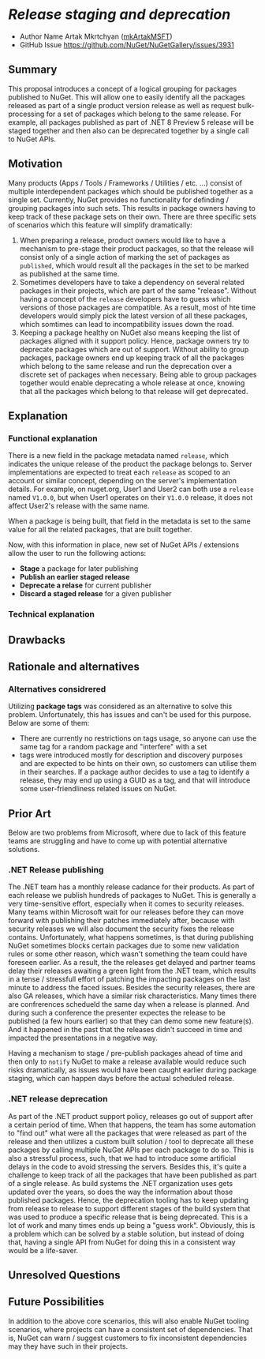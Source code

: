 # ***Release staging and deprecation***
<!-- Replace `Title` with an appropriate title for your design -->

- Author Name Artak Mkrtchyan ([mkArtakMSFT](https://github.com/mkArtakMSFT))
- GitHub Issue <https://github.com/NuGet/NuGetGallery/issues/3931>

## Summary

This proposal introduces a concept of a logical grouping for packages published to NuGet.
This will allow one to easily identify all the packages released as part of a single product version release as well as request bulk-processing for a set of packages which belong to the same release.
For example, all packages published as part of .NET 8 Preview 5 release will be staged together and then also can be deprecated together by a single call to NuGet APIs.

## Motivation 

<!-- Why are we doing this? What pain points does this solve? What is the expected outcome? -->
Many products (Apps / Tools / Frameworks / Utilities / etc. ...) consist of multiple interdependent packages which should be published together as a single set. Currently, NuGet provides no functionality for definding / grouping packages into such sets. This results in package owners having to keep track of these package sets on their own. There are three specific sets of scenarios which this feature will simplify dramatically:
1. When preparing a release, product owners would like to have a mechanism to pre-stage their product packages, so that the release will consist only of a single action of marking the set of packages as `published`, which would result all the packages in the set to be marked as published at the same time.
2. Sometimes developers have to take a dependency on several related packages in their projects, which are part of the same "release". Without having a concept of the `release` developers have to guess which versions of those packages are compatible. As a result, most of hte time developers would simply pick the latest version of all these packages, which somtimes can lead to incompatibility issues down the road.
3. Keeping a package healthy on NuGet also means keeping the list of packages aligned with it support policy. Hence, package owners try to deprecate packages which are out of support. Without ability to group packages, package owners end up keeping track of all the packages which belong to the same release and run the deprecation over a discrete set of packages when necessary. Being able to group packages together would enable deprecating a whole release at once, knowing that all the packages which belong to that release will get deprecated.

## Explanation

### Functional explanation

<!-- Explain the proposal as if it were already implemented and you're teaching it to another person. -->
<!-- Introduce new concepts, functional designs with real life examples, and low-fidelity mockups or  pseudocode to show how this proposal would look. -->
There is a new field in the package metadata named `release`, which indicates the unique release of the product the package belongs to.
Server implementations are expected to treat each `release` as scoped to an account or similar concept, depending on the server's implementation details.
For example, on nuget.org, User1 and User2 can both use a `release` named `V1.0.0`, but when User1 operates on their `V1.0.0` release, it does not affect User2's release with the same name.

When a package is being built, that field in the metadata is set to the same value for all the related packages, that are built together.

Now, with this information in place, new set of NuGet APIs / extensions allow the user to run the following actions:
- **Stage** a package for later publishing
- **Publish an earlier staged release**
- **Deprecate a relase** for current publisher
- **Discard a staged release** for a given publisher

### Technical explanation

<!-- Explain the proposal in sufficient detail with implementation details, interaction models, and clarification of corner cases. -->

## Drawbacks

<!-- Why should we not do this? -->

## Rationale and alternatives

<!-- Why is this the best design compared to other designs? -->
<!-- What other designs have been considered and why weren't they chosen? -->
<!-- What is the impact of not doing this? -->

### Alternatives considrered
Utilizing **package tags** was considered as an alternative to solve this problem. Unfortunately, this has issues and can't be used for this purpose. Below are some of them:
- There are currently no restrictions on tags usage, so anyone can use the same tag for a random package and "interfere" with a set
- tags were introduced mostly for description and discovery purposes and are expected to be hints on their own, so customers can utilise them in their searches. If a package author decides to use a tag to identify a release, they may end up using a GUID as a tag, and that will introduce some user-friendliness related issues on NuGet.

## Prior Art

<!-- What prior art, both good and bad are related to this proposal? -->
<!-- Do other features exist in other ecosystems and what experience have their community had? -->
<!-- What lessons from other communities can we learn from? -->
<!-- Are there any resources that are relevant to this proposal? -->

Below are two problems from Microsoft, where due to lack of this feature teams are struggling and have to come up with potential alternative solutions.

### .NET Release publishing

The .NET team has a monthly release cadance for their products. As part of each release we publish hundreds of packages to NuGet.
This is generally a very time-sensitive effort, especially when it comes to security releases. Many teams within Microsoft wait for our releases before they can move forward with publishing their patches immediately after, because with security releases we will also document the security fixes the release contains. Unfortunately, what happens sometimes, is that during publishing NuGet sometimes blocks certain packages due to some new validation rules or some other reason, which wasn't something the team could have foreseen earlier. As a result, the the releases get delayed and partner teams delay their releases awaiting a green light from the .NET team, which results in a tense / stressfull effort of patching the impacting packages on the last minute to address the faced issues.
Besides the security releases, there are also GA releases, which have a similar risk characteristics. Many times there are confrerences schedueld the same day when a release is planned. And during such a conference the presenter expectes the release to be published (a few hours earlier) so that they can demo some new feature(s). And it happened in the past that the releases didn't succeed in time and impacted the presentations in a negative way.

Having a mechanism to stage / pre-publish packages ahead of time and then only to `notify` NuGet to make a release available would reduce such risks dramatically, as issues would have been caught earlier during package staging, which can happen days before the actual scheduled release.

### .NET release deprecation
As part of the .NET product support policy, releases go out of support after a certain period of time. When that happens, the team has some automation to "find out" what were all the packages that were released as part of the release and then utilizes a custom built solution / tool to deprecate all these packages by calling multiple NuGet APIs per each package to do so. This is also a stressful process, such, that we had to introduce some artificial delays in the code to avoid stressing the servers.
Besides this, it's quite a challenge to keep track of all the packages that have been published as part of a single release. As build systems the .NET organization uses gets updated over the years, so does the way the information about those published packages. Hence, the deprecation tooling has to keep updating from release to release to support different stages of the build system that was used to produce a specific release that is being deprecated. This is a lot of work and many times ends up being a "guess work".
Obviously, this is a problem which can be solved by a stable solution, but instead of doing that, having a single API from NuGet for doing this in a consistent way would be a life-saver.

## Unresolved Questions

<!-- What parts of the proposal do you expect to resolve before this gets accepted? -->
<!-- What parts of the proposal need to be resolved before the proposal is stabilized? -->
<!-- What related issues would you consider out of scope for this proposal but can be addressed in the future? -->

## Future Possibilities

<!-- What future possibilities can you think of that this proposal would help with? -->

In addition to the above core scenarios, this will also enable NuGet tooling scenarios, where projects can have a consistent set of dependencies. That is, NuGet can warn / suggest customers to fix inconsistent dependencies may they have such in their projects.
